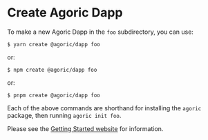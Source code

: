 # Create Agoric Dapp

To make a new Agoric Dapp in the `foo` subdirectory, you can use:

```
$ yarn create @agoric/dapp foo
```

or:

```
$ npm create @agoric/dapp foo
```

or:

```
$ pnpm create @agoric/dapp foo
```

Each of the above commands are shorthand for installing the `agoric` package, then running `agoric init foo`.

Please see the [Getting Started website](https://docs.agoric.com/guides/getting-started/) for information.

